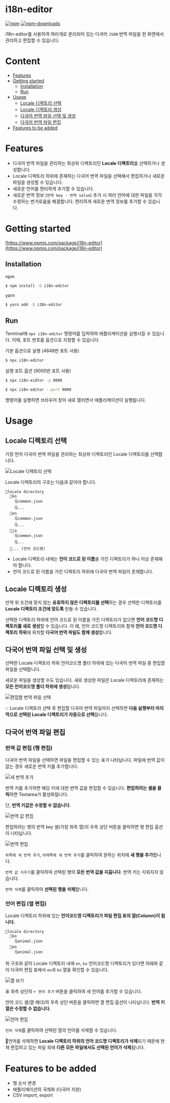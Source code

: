 # i18n-editor
[![npm](https://img.shields.io/npm/v/i18n-editor.svg)](https://www.npmjs.com/package/i18n-editor) [![npm-downloads](https://img.shields.io/npm/dm/i18n-editor.svg)](https://www.npmjs.com/package/i18n-editor)

i18n-editor를 사용하여 여러개로 분리되어 있는 다국어 `JSON` 번역 파일을 한 화면에서 관리하고 편집할 수 있습니다.

# Content
- [Features](#features)
- [Getting started](#getting-started)
    - [Installation](#installation)
    - [Run](#run)
- [Usage](#usage)
    - [Locale 디렉토리 선택](#locale-디렉토리-선택)
    - [Locale 디렉토리 생성](#locale-디렉토리-생성)
    - [다국어 번역 파일 선택 및 생성](#다국어-번역-파일-선택-및-생성)
    - [다국어 번역 파일 편집](#다국어-번역-파일-편집)
- [Features to be added](#features-to-be-added)

# Features

- 다국어 번역 파일을 관리하는 최상위 디렉토리인 **Locale 디렉토리**를 선택하거나 생성합니다.
- Locale 디렉토리 하위에 존재하는 다국어 번역 파일을 선택해서 편집하거나 새로운 파일을 생성할 수 있습니다.
- 새로운 언어를 편리하게 추가할 수 있습니다.
- 새로운 번역 정보 (`번역 key - 번역 value`) 추가 시 여러 언어에 대한 파일을 각각 수정하는 번거로움을 해결합니다. 편리하게 새로운 번역 정보를 추가할 수 있습니다.

# Getting started

[https://www.npmjs.com/package/i18n-editor](https://www.npmjs.com/package/i18n-editor)

## Installation
npm
```bash
$ npm install -D i18n-editor
```

yarn
```bash
$ yarn add -D i18n-editor
```

## Run

Terminal에 `npx i18n-editor` 명령어를 입력하여 애플리케이션을 실행시킬 수 있습니다. 이때, 포트 번호를 옵션으로 지정할 수 있습니다.

기본 옵션으로 실행 (4848번 포트 사용)
```bash
$ npx i18n-editor
```

실행 포트 옵션 (9000번 포트 사용)
```bash
$ npx i18n-eidtor -p 9000
```
```bash
$ npx i18n-editor --port 9000
```

명령어를 실행하면 브라우저 창이 새로 열리면서 애플리케이션이 실행됩니다.

# Usage

## Locale 디렉토리 선택

가장 먼저 다국어 번역 파일을 관리하는 최상위 디렉토리인 Locale 디렉토리를 선택합니다.

![Locale 디렉토리 선택](https://s3.us-west-2.amazonaws.com/secure.notion-static.com/4e59ddf0-21b9-4181-a1b5-1209329c3b3e/Untitled.png?X-Amz-Algorithm=AWS4-HMAC-SHA256&X-Amz-Content-Sha256=UNSIGNED-PAYLOAD&X-Amz-Credential=AKIAT73L2G45EIPT3X45%2F20230129%2Fus-west-2%2Fs3%2Faws4_request&X-Amz-Date=20230129T085651Z&X-Amz-Expires=86400&X-Amz-Signature=9779a68c05f133b73da5526fe697fa0c5e4b4ac506b535bac4a77f3feb394e7a&X-Amz-SignedHeaders=host&response-content-disposition=filename%3D%22Untitled.png%22&x-id=GetObject)

Locale 디렉토리의 구조는 다음과 같아야 합니다.

```
📂locale directory
  📂ko
    🗒️common.json
    🗒️...
  📂en
    🗒️common.json
    🗒️...
  📂ja
    🗒️common.json
    🗒️...
  📂... (언어 코드명)
  ```

- Locale 디렉토리 내에는 **언어 코드로 된 이름**을 가진 디렉토리가 하나 이상 존재해야 합니다.
- 언어 코드로 된 이름을 가진 디렉토리 하위에 다국어 번역 파일이 존재합니다.

## Locale 디렉토리 생성

만약 위 조건에 맞지 않는 **유효하지 않은 디렉토리를 선택**하는 경우 선택한 디렉토리를 **Locale 디렉토리 조건에 맞도록** 만들 수 있습니다.

선택한 디렉토리 하위에 언어 코드로 된 이름을 가진 디렉토리가 없으면 **언어 코드명 디렉토리를 새로 생성**할 수 있습니다. 이 떄, 언어 코드명 디렉토리와 함께 **언어 코드명 디렉토리 하위**에 위치할 **다국어 번역 파일도 함께 생성**합니다.

## 다국어 번역 파일 선택 및 생성

선택한 Locale 디렉토리 하위 언어코드명 폴더 하위에 있는 다국어 번역 파일 중 편집할 파일을 선택합니다.

새로운 파일을 생성할 수도 있습니다. 새로 생성한 파일은 Locale 디렉토리에 존재하는 **모든 언어코드명 폴더 하위에 생성**됩니다.

![편집할 번역 파일 선택](https://s3.us-west-2.amazonaws.com/secure.notion-static.com/2a954482-231c-4ca4-b387-925358b3cfe2/Untitled.png?X-Amz-Algorithm=AWS4-HMAC-SHA256&X-Amz-Content-Sha256=UNSIGNED-PAYLOAD&X-Amz-Credential=AKIAT73L2G45EIPT3X45%2F20230129%2Fus-west-2%2Fs3%2Faws4_request&X-Amz-Date=20230129T085748Z&X-Amz-Expires=86400&X-Amz-Signature=717b961087e1830f8862e993dea292769b33b3d784cf00baefca3827d0b2a7fb&X-Amz-SignedHeaders=host&response-content-disposition=filename%3D%22Untitled.png%22&x-id=GetObject)

💡 Locale 디렉토리 선택 후 편집할 다국어 번역 파일까지 선택하면 **다음 실행부터 마지막으로 선택된 Locale 디렉토리가 자동으로 선택**됩니다.

## 다국어 번역 파일 편집

### 번역 값 편집 (행 편집)

다국어 번역 파일을 선택하면 파일을 편집할 수 있는 표가 나타납니다. 파일에 번역 값이 없는 경우 새로운 번역 키를 추가합니다.

![새 번역 추가](https://s3.us-west-2.amazonaws.com/secure.notion-static.com/68b1dd82-c3fa-481a-b9ee-02ccd862e8ec/Untitled.png?X-Amz-Algorithm=AWS4-HMAC-SHA256&X-Amz-Content-Sha256=UNSIGNED-PAYLOAD&X-Amz-Credential=AKIAT73L2G45EIPT3X45%2F20230129%2Fus-west-2%2Fs3%2Faws4_request&X-Amz-Date=20230129T085813Z&X-Amz-Expires=86400&X-Amz-Signature=65e9a23721eb18dde90a1bb5c2cb287d0008c1124562803e111c4c44b020f091&X-Amz-SignedHeaders=host&response-content-disposition=filename%3D%22Untitled.png%22&x-id=GetObject)

번역 키를 추가하면 해당 키에 대한 번역 값을 편집할 수 있습니다. **편집하려는 셀을 클릭**하면 Textarea가 활성화됩니다.

단, **번역 키값은 수정할 수 없습니다**.

![번역 값 편집](https://s3.us-west-2.amazonaws.com/secure.notion-static.com/403d5f45-21bf-4441-b263-04dcd491e7f0/Untitled.png?X-Amz-Algorithm=AWS4-HMAC-SHA256&X-Amz-Content-Sha256=UNSIGNED-PAYLOAD&X-Amz-Credential=AKIAT73L2G45EIPT3X45%2F20230129%2Fus-west-2%2Fs3%2Faws4_request&X-Amz-Date=20230129T085836Z&X-Amz-Expires=86400&X-Amz-Signature=0eab3f1b9689a10312af17875442f5f620344387fadef0eee3f858f3a63f634d&X-Amz-SignedHeaders=host&response-content-disposition=filename%3D%22Untitled.png%22&x-id=GetObject)

편집하려는 행의 번역 key 셀(가장 좌측 열)의 우측 상단 버튼을 클릭하면 행 편집 옵션이 나타납니다.

![번역 편집](https://s3.us-west-2.amazonaws.com/secure.notion-static.com/7e10b8aa-cac7-4353-9328-150425d3d5ff/Untitled.png?X-Amz-Algorithm=AWS4-HMAC-SHA256&X-Amz-Content-Sha256=UNSIGNED-PAYLOAD&X-Amz-Credential=AKIAT73L2G45EIPT3X45%2F20230129%2Fus-west-2%2Fs3%2Faws4_request&X-Amz-Date=20230129T085911Z&X-Amz-Expires=86400&X-Amz-Signature=7f2bc62723f0e99d51cbee993fea9f44ea6d4cb437a01e1984bb9e726a9521dc&X-Amz-SignedHeaders=host&response-content-disposition=filename%3D%22Untitled.png%22&x-id=GetObject)

`위쪽에 새 번역 추가`, `아래쪽에 새 번역 추가`를 클릭하여 원하는 위치에 **새 행을 추가**합니다.

`번역 값 지우기`를 클릭하여 선택된 행의 **모든 번역 값을 지웁니다**. 번역 키는 지워지지 않습니다.

`번역 삭제`를 클릭하여 **선택된 행을 삭제**합니다.

### 언어 편집 (열 편집)

Locale 디렉토리 하위에 있는 **언어코드명 디렉토리가 파일 편집 표의 열(Column)이 됩니다.**

```
📂locale directory	
  📂ko
    🗒️animal.json
  📂en
    🗒️animal.json
```

위 구조와 같이 Locale 디렉토리 내에 `en`, `ko` 언어코드명 디렉토리가 있다면 아래와 같이 다국어 편집 표에서 `en`과 `ko` 열을 확인할 수 있습니다.

![열 보기](https://s3.us-west-2.amazonaws.com/secure.notion-static.com/92a94596-35b2-460b-9fea-70762d3e0d23/Untitled.png?X-Amz-Algorithm=AWS4-HMAC-SHA256&X-Amz-Content-Sha256=UNSIGNED-PAYLOAD&X-Amz-Credential=AKIAT73L2G45EIPT3X45%2F20230129%2Fus-west-2%2Fs3%2Faws4_request&X-Amz-Date=20230129T085946Z&X-Amz-Expires=86400&X-Amz-Signature=b0d8bee9eeee91d3790810ed9228aa9000b81953a9460b8a82cc2421f2feb4e4&X-Amz-SignedHeaders=host&response-content-disposition=filename%3D%22Untitled.png%22&x-id=GetObject)

표 좌측 상단의 `+ 언어 추가` 버튼을 클릭하여 새 언어를 추가할 수 있습니다.

언어 코드 셀(열 헤더)의 우측 상단 버튼을 클릭하면 열 편집 옵션이 나타납니다. **번역 키 열은 수정할 수 없습니다.**

![언어 편집](https://s3.us-west-2.amazonaws.com/secure.notion-static.com/3009d691-dd3a-4ef8-8117-387b79404524/Untitled.png?X-Amz-Algorithm=AWS4-HMAC-SHA256&X-Amz-Content-Sha256=UNSIGNED-PAYLOAD&X-Amz-Credential=AKIAT73L2G45EIPT3X45%2F20230129%2Fus-west-2%2Fs3%2Faws4_request&X-Amz-Date=20230129T090043Z&X-Amz-Expires=86400&X-Amz-Signature=fabc574234220810690062a3ab7ceae583aa1b20dddea066d545a348bdbfe385&X-Amz-SignedHeaders=host&response-content-disposition=filename%3D%22Untitled.png%22&x-id=GetObject)

`언어 삭제`를 클릭하여 선택된 열의 언어를 삭제할 수 있습니다.

🚨언어를 삭제하면 **Locale 디렉토리 하위의 언어 코드명 디렉토리가 삭제**되기 때문에 현재 편집하고 있는 파일 외에 **다른 모든 파일에서도 선택된 언어가 삭제**됩니다.

# Features to be added

- 행 순서 변경
- 애플리케이션의 국제화 (다국어 지원)
- CSV import, export

